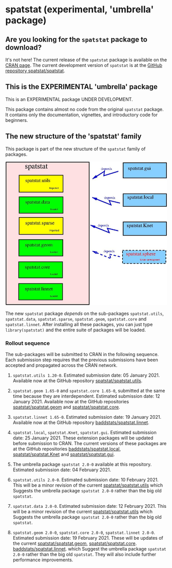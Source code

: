 # spatstat (experimental, 'umbrella' package)

## Are you looking for the `spatstat` package to download?

It's not here!
The current release of the `spatstat` package is available on 
the [CRAN page](https://cran.r-project.org/web/packages/spatstat).
The current development version of `spatstat` is at 
the [GitHub repository spatstat/spatstat](https://github.com/spatstat/spatstat).

## This is the EXPERIMENTAL 'umbrella' package

This is an EXPERIMENTAL package UNDER DEVELOPMENT.

This package contains almost no code from the original `spatstat` package.
It contains only the documentation, vignettes, and introductory
code for beginners.

## The new structure of the 'spatstat' family

This package is part of the new structure of the `spatstat` family of
packages.

![Spatstat pieces](RepoStuff/newspatstat.jpg)

The new `spatstat` package *depends* on the sub-packages `spatstat.utils`,
`spatstat.data`, `spatstat.sparse`, `spatstat.geom`, `spatstat.core`
and `spatstat.linnet`. After installing all these packages, you can just
type `library(spatstat)` and the entire suite of packages will be loaded.


### Rollout sequence

The sub-packages will be submitted to CRAN in the following sequence.
Each submission step requires that the previous submissions have been
accepted and propagated across the CRAN network.

1. `spatstat.utils 1.20-0`. Estimated submission date: 05 January 2021.
Available now at the GitHub repository
[spatstat/spatstat.utils](https://github.com/spatstat/spatstat.utils).

2. `spatstat.geom 1.65-0` and `spatstat.core 1.65-0`, submitted at the
same time because they are interdependent.
Estimated submission date: 12 January 2021.
Available now at the GitHub repositories
[spatstat/spatstat.geom](https://github.com/spatstat/spatstat.geom)
and 
[spatstat/spatstat.core](https://github.com/spatstat/spatstat.core).

3. `spatstat.linnet 1.65-0`.
Estimated submission date: 19 January 2021.
Available now at the GitHub repository
[baddstats/spatstat.linnet](https://github.com/baddstats/spatstat.linnet).

4. `spatstat.local`, `spatstat.Knet`, `spatstat.gui`.
Estimated submission date: 25 January 2021.
These extension packages will be updated before submission to CRAN.
The current versions of these packages are at the GitHub repositories
[baddstats/spatstat.local](https://github.com/baddstats/spatstat.local),
[spatstat/spatstat.Knet](https://github.com/spatstat/spatstat.Knet) and
[spatstat/spatstat.gui](https://github.com/spatstat/spatstat.gui).

5. The umbrella package `spatstat 2.0-0` available at this repository.
Estimated submission date: 04 February 2021.

6. `spatstat.utils 2.0-0`.
Estimated submission date: 10 February 2021.
This will be a minor revision of the current
[spatstat/spatstat.utils](https://github.com/spatstat/spatstat.utils)
which Suggests the umbrella package `spatstat 2.0-0`
rather than the big old `spatstat`.
   
7. `spatstat.data 2.0-0`.
Estimated submission date: 12 February 2021.
This will be a minor revision of the current
[spatstat/spatstat.utils](https://github.com/spatstat/spatstat.utils)
which Suggests the umbrella package `spatstat 2.0-0`
rather than the big old `spatstat`.

8. `spatstat.geom 2.0-0`, `spatstat.core 2.0-0`, `spatstat.linnet 2.0-0`.
Estimated submission date: 19 February 2021.
These will be updates of the current 
[spatstat/spatstat.geom](https://github.com/spatstat/spatstat.geom),
[spatstat/spatstat.core](https://github.com/spatstat/spatstat.core).
[baddstats/spatstat.linnet](https://github.com/baddstats/spatstat.linnet).
which Suggest the umbrella package `spatstat 2.0-0`
rather than the big old `spatstat`. They will also include further
performance improvements.

